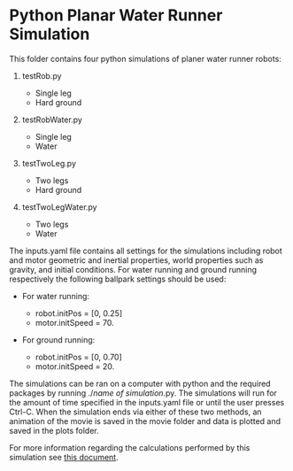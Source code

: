 Python Planar Water Runner Simulation
=====================================

This folder contains four python simulations of planer water runner robots:

1. testRob.py
    * Single leg
    * Hard ground

2. testRobWater.py
    * Single leg
    * Water

3. testTwoLeg.py
    * Two legs
    * Hard ground
    
4. testTwoLegWater.py
    * Two legs
    * Water

The inputs.yaml file contains all settings for the simulations including robot and motor geometric and inertial properties, world properties such as gravity, and initial conditions. For water running and ground running respectively the following ballpark settings should be used:
	
* For water running:
    * robot.initPos = [0, 0.25]
    * motor.initSpeed = 70.

* For ground running:
    * robot.initPos = [0, 0.70]
    * motor.initSpeed = 20.

The simulations can be ran on a computer with python and the required packages by running ./*name of simulation*.py. The simulations will run for the amount of time specified in the inputs.yaml file or until the user presses Ctrl-C. When the simulation ends via either of these two methods, an animation of the movie is saved in the movie folder and data is plotted and saved in the plots folder.

For more information regarding the calculations performed by this simulation see [this document](../Documents/SimWriteup/report.pdf).
